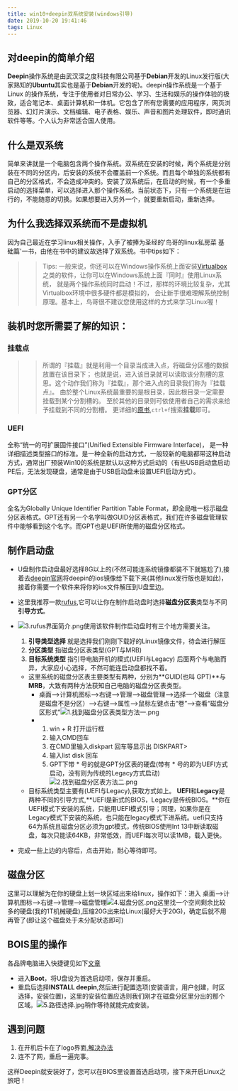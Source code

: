 ```yaml
---
title: win10+deepin双系统安装(windows引导)
date: 2019-10-20 19:41:46
tags: Linux
---
```

## 对deepin的简单介绍	
**Deepin**操作系统是由武汉深之度科技有限公司基于**Debian**开发的Linux发行版(大家熟知的**Ubuntu**其实也是基于**Debian**开发的呢)。deepin操作系统是一个基于 Linux 的操作系统，专注于使用者对日常办公、学习、生活和娱乐的操作体验的极致，适合笔记本、桌面计算机和一体机。它包含了所有您需要的应用程序，网页浏览器、幻灯片演示、文档编辑、电子表格、娱乐、声音和图片处理软件，即时通讯软件等等。个人认为非常适合国人使用。

## 什么是双系统
简单来讲就是一个电脑包含两个操作系统。双系统在安装的时候，两个系统是分别装在不同的分区内，后安装的系统不会覆盖前一个系统。而且每个单独的系统都有自己的分区格式，不会造成冲突的。安装了双系统后，在启动的时候，有一个多重启动的选择菜单，可以选择进入那个操作系统。当前状态下，只有一个系统是在运行的，不能随意的切换。如果想要进入另外一个，就要重新启动，重新选择。

## 为什么我选择双系统而不是虚拟机
因为自己最近在学习linux相关操作，入手了被捧为圣经的'鸟哥的linux私房菜 基础篇'一书，由他在书中的建议故选择了双系统。书中tips如下：
>> Tips:
一般来说，你还可以在Windows操作系统上面安装[Virtualbox](http://www.virtualbox.org/)之类的软件，让你可以在Windows系统上面『同时』使用Linux系统， 就是两个操作系统同时启动！不过，那样的环境比较复杂，尤其Virtualbox环境中很多硬件都是模拟的， 会让新手很难理解系统控制原理。基本上，鸟哥很不建议您使用这样的方式来学习Linux喔！

## 装机时您所需要了解的知识：
### 挂载点 
>> 所谓的『挂载』就是利用一个目录当成进入点，将磁盘分区槽的数据放置在该目录下； 也就是说，进入该目录就可以读取该分割槽的意思。这个动作我们称为『挂载』，那个进入点的目录我们称为『挂载点』。 由於整个Linux系统最重要的是根目录，因此根目录一定需要挂载到某个分割槽的。 至於其他的目录则可依使用者自己的需求来给予挂载到不同的分割槽。 更详细的[原书](http://cn.linux.vbird.org/linux_basic/0130designlinux.php#partition),`ctrl+f`搜索**挂载**即可。

### UEFI
全称“统一的可扩展固件接口”(Unified Extensible Firmware Interface)， 是一种详细描述类型接口的标准。是一种全新的启动方式，一般较新的电脑都带这种启动方式，通常出厂预装Win10的系统是默认以这种方式启动的（有些USB启动盘启动PE后，无法发现硬盘，通常是由于USB启动盘未设置UEFI启动方式）。

### GPT分区
全名为Globally Unique Identifier Partition Table Format，即全局唯一标示磁盘分区表格式。GPT还有另一个名字叫做GUID分区表格式，我们在许多磁盘管理软件中能够看到这个名字。而GPT也是UEFI所使用的磁盘分区格式。

## 制作启动盘
- U盘制作启动盘最好选择8G以上的(不然可能连系统镜像都装不下就尴尬了),接着去[deepin官网](https://www.deepin.org/download/)将deepin的ios镜像给下载下来(其他linux发行版也是如此)，接着你需要一个软件来将你的ios文件解压到U盘里边。

- 这里我推荐一款[rufus](https://rufus.ie/),它可以让你在制作启动盘时选择**磁盘分区表**类型与不同**引导方式**。

- ![3.rufus界面简介.png](https://i.loli.net/2019/10/21/8FIDNzeU6ZHWxvG.png)使用该软件制作启动盘时有三个地方需要关注。
	1. **引导类型选择** 就是选择我们刚刚下载好的Linux镜像文件，待会进行解压
	2. **分区类型**  指磁盘分区表类型(GPT与MRB)
	3. **目标系统类型** 指引导电脑开机的模式(UEFI与Legacy)
	后面两个与电脑而异，大家应小心选择，不然可能连启动盘都找不着。
	- 这里系统的磁盘分区表主要类型有两种，分别为**GUID(也叫 GPT)**与 **MRB**，大致有两种方法获知自己电脑的磁盘分区表类型。
		- 桌面–>计算机图标–>右键–>管理–>磁盘管理–>选择一个磁盘（注意是磁盘不是分区）–>右键–>属性–>鼠标左键点击“卷”–>查看“磁盘分区形式”![1.找到磁盘分区表类型方法一.png](https://i.loli.net/2019/10/21/Oyzv14bch7SkYRM.png)
		- 
			1. win + R 打开运行框
		  	2. 输入CMD回车
			3. 在CMD里输入diskpart 回车等显示出 DISKPART>
			4. 输入list disk 回车
			5. GPT下带 * 号的就是GPT分区表的硬盘(带有 * 号的即为UEFI方式启动，没有则为传统的Legacy方式启动)
			![2.找到磁盘分区表方法二.png](https://i.loli.net/2019/10/21/jLsSqvW4EONGeQf.png)
	- 目标系统类型主要有(UEFI与Legacy),获取方式如上。 **UEFI**和**Legacy**是两种不同的引导方式,**UEFI是新式的BIOS，Legacy是传统BIOS。**你在UEFI模式下安装的系统，只能用UEFI模式引导；同理，如果你是在Legacy模式下安装的系统，也只能在legacy模式下进系统。uefi只支持64为系统且磁盘分区必须为gpt模式，传统BIOS使用Int 13中断读取磁盘，每次只能读64KB，非常低效，而UEFI每次可以读1MB，载入更快。

- 完成一些上边的内容后，点击开始，耐心等待即可。

## 磁盘分区
这里可以理解为在你的硬盘上划一块区域出来给linux，操作如下：进入 桌面–>计算机图标–>右键–>管理–>磁盘管理![4.磁盘分区.png](https://i.loli.net/2019/10/21/JE9GPnTW3bmiVCZ.png)这里找一个空间剩余比较多的硬盘(我的1T机械硬盘),压缩20G出来给Linux(最好大于20G)，确定后就不用再管了(即让这个磁盘处于未分配状态即可)

## BOIS里的操作
各品牌电脑进入快捷键见如下[文章](https://blog.csdn.net/lixiang_Y/article/details/62244897)
- 进入**Boot**，将U盘设为首选启动项，保存并重启。
- 重启后选择**INSTALL deepin**,然后进行配置选项(安装语言，用户创建，时区选择，安装位置)，这里的安装位置应选则我们刚才在磁盘分区里分出的那个区域。![5.路径选择.jpg](https://i.loli.net/2019/10/21/6xi8JuXWDHIyUGd.jpg)稍作等待就能完成安装。

## 遇到问题
1. 在开机后卡在了logo界面,[解决办法](https://blog.csdn.net/HuaCode/article/details/83216338)
2. 连不了网，重启一遍完事。


这样Deepin就安装好了，您可以在BIOS里设置首选启动项，接下来开启Linux之旅吧！